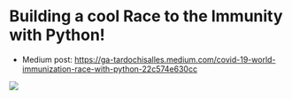 # Building a cool Race to the Immunity with Python!
* Medium post: https://ga-tardochisalles.medium.com/covid-19-world-immunization-race-with-python-22c574e630cc

![](https://github.com/ga-tardochisalles/covid-world-vaccination-progress/blob/main/out/immunization_race.gif?raw=true)
